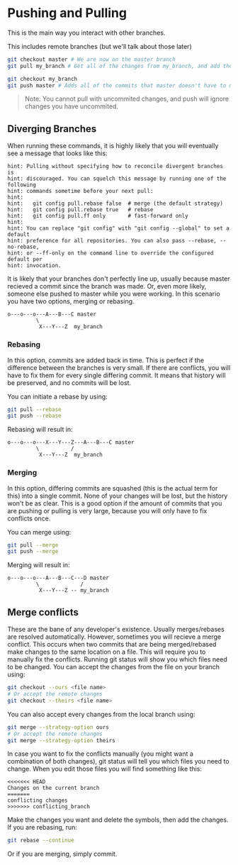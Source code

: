 # Pushing and Pulling

This is the main way you interact with other branches.

This includes remote branches (but we'll talk about those later)

```sh
git checkout master # We are now on the master branch
git pull my_branch # Get all of the changes from my_branch, and add them to master

git checkout my_branch
git push master # Adds all of the commits that master doesn't have to master
```

> Note: You cannot pull with uncommited changes, and push will ignore changes you have uncommited.

## Diverging Branches

When running these commands, it is highly likely that you will eventually see a message that looks like this:

```
hint: Pulling without specifying how to reconcile divergent branches is
hint: discouraged. You can squelch this message by running one of the following
hint: commands sometime before your next pull:
hint:
hint:   git config pull.rebase false  # merge (the default strategy)
hint:   git config pull.rebase true   # rebase
hint:   git config pull.ff only       # fast-forward only
hint:
hint: You can replace "git config" with "git config --global" to set a default
hint: preference for all repositories. You can also pass --rebase, --no-rebase,
hint: or --ff-only on the command line to override the configured default per
hint: invocation.
```

It is likely that your branches don't perfectly line up, usually because master recieved a commit since the branch was made. Or, even more likely, someone else pushed to master while you were working. In this scenario you have two options, merging or rebasing.

```
o---o---o---A---B---C master
	     \
		  X---Y---Z  my_branch
```

### Rebasing

In this option, commits are added back in time. This is perfect if the difference between the branches is very small. If there are conflicts, you will have to fix them for every single differing commit. It means that history will be preserved, and no commits will be lost.

You can initiate a rebase by using:

```sh
git pull --rebase
git push --rebase
```

Rebasing will result in:

```
o---o---o---X---Y---Z---A---B---C master
	     \          /
          X---Y---Z  my_branch
```

### Merging

In this option, differing commits are squashed (this is the actual term for this) into a single commit. None of your changes will be lost, but the history won't be as clear. This is a good option if the amount of commits that you are pushing or pulling is very large, because you will only have to fix conflicts once.

You can merge using:

```sh
git pull --merge
git push --merge
```

Merging will result in:

```
o---o---o---A---B---C---D master
	     \             /
		  X---Y---Z -- my_branch
```

## Merge conflicts

These are the bane of any developer's existence. Usually merges/rebases are resolved automatically. However, sometimes you will recieve a merge conflict. This occurs when two commits that are being merged/rebased make changes to the same location on a file. This will require you to manually fix the conflicts. Running git status will show you which files need to be changed. You can accept the changes from the file on your branch using:

```sh
git checkout --ours <file name>
# Or accept the remote changes
git checkout --theirs <file name>
```

You can also accept every changes from the local branch using:

```sh
git merge --strategy-option ours
# Or accept the remote changes
git merge --strategy-option theirs
```

In case you want to fix the conflicts manually (you might want a combination of both changes), git status will tell you which files you need to change. When you edit those files you will find something like this:

```
<<<<<<< HEAD
Changes on the current branch
=======
conflicting changes
>>>>>>> conflicting_branch
```

Make the changes you want and delete the symbols, then add the changes.
If you are rebasing, run:

```sh
git rebase --continue
```

Or if you are merging, simply commit.
